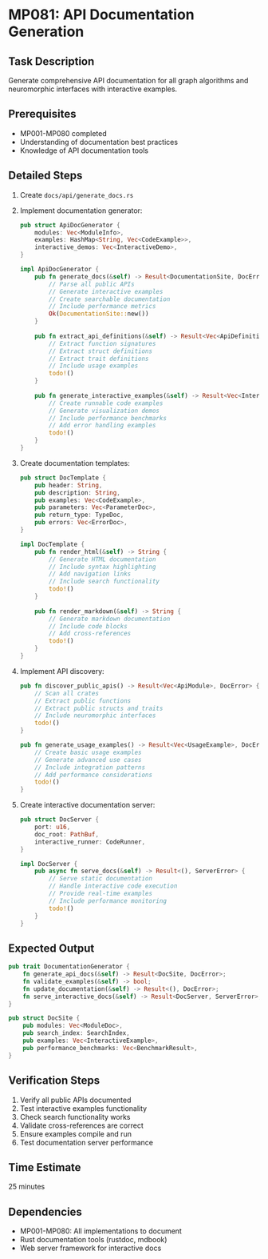 # MP081: API Documentation Generation

## Task Description
Generate comprehensive API documentation for all graph algorithms and neuromorphic interfaces with interactive examples.

## Prerequisites
- MP001-MP080 completed
- Understanding of documentation best practices
- Knowledge of API documentation tools

## Detailed Steps

1. Create `docs/api/generate_docs.rs`

2. Implement documentation generator:
   ```rust
   pub struct ApiDocGenerator {
       modules: Vec<ModuleInfo>,
       examples: HashMap<String, Vec<CodeExample>>,
       interactive_demos: Vec<InteractiveDemo>,
   }
   
   impl ApiDocGenerator {
       pub fn generate_docs(&self) -> Result<DocumentationSite, DocError> {
           // Parse all public APIs
           // Generate interactive examples
           // Create searchable documentation
           // Include performance metrics
           Ok(DocumentationSite::new())
       }
       
       pub fn extract_api_definitions(&self) -> Result<Vec<ApiDefinition>, DocError> {
           // Extract function signatures
           // Extract struct definitions
           // Extract trait definitions
           // Include usage examples
           todo!()
       }
       
       pub fn generate_interactive_examples(&self) -> Result<Vec<InteractiveExample>, DocError> {
           // Create runnable code examples
           // Generate visualization demos
           // Include performance benchmarks
           // Add error handling examples
           todo!()
       }
   }
   ```

3. Create documentation templates:
   ```rust
   pub struct DocTemplate {
       pub header: String,
       pub description: String,
       pub examples: Vec<CodeExample>,
       pub parameters: Vec<ParameterDoc>,
       pub return_type: TypeDoc,
       pub errors: Vec<ErrorDoc>,
   }
   
   impl DocTemplate {
       pub fn render_html(&self) -> String {
           // Generate HTML documentation
           // Include syntax highlighting
           // Add navigation links
           // Include search functionality
           todo!()
       }
       
       pub fn render_markdown(&self) -> String {
           // Generate markdown documentation
           // Include code blocks
           // Add cross-references
           todo!()
       }
   }
   ```

4. Implement API discovery:
   ```rust
   pub fn discover_public_apis() -> Result<Vec<ApiModule>, DocError> {
       // Scan all crates
       // Extract public functions
       // Extract public structs and traits
       // Include neuromorphic interfaces
       todo!()
   }
   
   pub fn generate_usage_examples() -> Result<Vec<UsageExample>, DocError> {
       // Create basic usage examples
       // Generate advanced use cases
       // Include integration patterns
       // Add performance considerations
       todo!()
   }
   ```

5. Create interactive documentation server:
   ```rust
   pub struct DocServer {
       port: u16,
       doc_root: PathBuf,
       interactive_runner: CodeRunner,
   }
   
   impl DocServer {
       pub async fn serve_docs(&self) -> Result<(), ServerError> {
           // Serve static documentation
           // Handle interactive code execution
           // Provide real-time examples
           // Include performance monitoring
           todo!()
       }
   }
   ```

## Expected Output
```rust
pub trait DocumentationGenerator {
    fn generate_api_docs(&self) -> Result<DocSite, DocError>;
    fn validate_examples(&self) -> bool;
    fn update_documentation(&self) -> Result<(), DocError>;
    fn serve_interactive_docs(&self) -> Result<DocServer, ServerError>;
}

pub struct DocSite {
    pub modules: Vec<ModuleDoc>,
    pub search_index: SearchIndex,
    pub examples: Vec<InteractiveExample>,
    pub performance_benchmarks: Vec<BenchmarkResult>,
}
```

## Verification Steps
1. Verify all public APIs documented
2. Test interactive examples functionality
3. Check search functionality works
4. Validate cross-references are correct
5. Ensure examples compile and run
6. Test documentation server performance

## Time Estimate
25 minutes

## Dependencies
- MP001-MP080: All implementations to document
- Rust documentation tools (rustdoc, mdbook)
- Web server framework for interactive docs